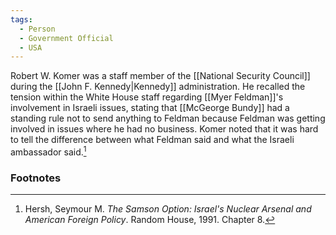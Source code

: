```yaml
---
tags:
  - Person
  - Government Official
  - USA
---
```

Robert W. Komer was a staff member of the [[National Security Council]] during the [[John F. Kennedy|Kennedy]] administration. He recalled the tension within the White House staff regarding [[Myer Feldman]]'s involvement in Israeli issues, stating that [[McGeorge Bundy]] had a standing rule not to send anything to Feldman because Feldman was getting involved in issues where he had no business. Komer noted that it was hard to tell the difference between what Feldman said and what the Israeli ambassador said.[^1]

### Footnotes

[^1]: Hersh, Seymour M. *The Samson Option: Israel's Nuclear Arsenal and American Foreign Policy*. Random House, 1991. Chapter 8.